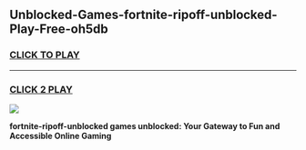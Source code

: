 
## Unblocked-Games-fortnite-ripoff-unblocked-Play-Free-oh5db
<h3>
<a href="https://premium76.site?title=fortnite-ripoff-unblocked&ref=23A">CLICK TO PLAY</a></h3>
<hr>

<h3>
<a href="https://premium76.site?title=fortnite-ripoff-unblocked&ref=23A">CLICK 2 PLAY</a>
  
</h3>

<a href="https://premium76.site?title=fortnite-ripoff-unblocked&ref=23A"><img src="https://clearcache.store/games.png"></a>


**fortnite-ripoff-unblocked games unblocked: Your Gateway to Fun and Accessible Online Gaming**
